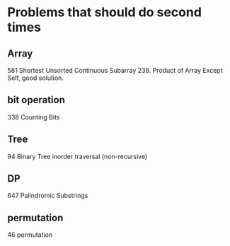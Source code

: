 # Problems that should do second times

## Array
581 Shortest Unsorted Continuous Subarray
238. Product of Array Except Self, good solution.

## bit operation
338 Counting Bits

## Tree
94 Binary Tree inorder traversal (non-recursive)

## DP
647 Palindromic Substrings

## permutation 
46 permutation 